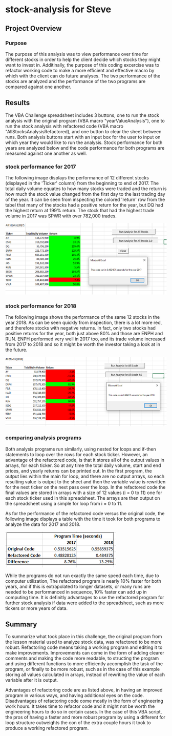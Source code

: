 # stock-analysis for Steve
## Project Overview
### Purpose
The purpose of this analysis was to view performance over time for different stocks in order to help the client decide which stocks they might want to invest in. Additinally, the purpose of this coding excercise was to refactor working code to make a more efficient and effective macro by which with the client can do future analyses. The two performance of the stocks are analyzed and the performance of the two programs are compared against one another.

## Results
The VBA Challenge spreadsheet includes 3 buttons, one to run the stock analysis with the original program (VBA macro "yearValueAnalysis"), one to run the stock analysis with refactored code (VBA macro "AllStocksAnalysisRefactored), and one button to clear the sheet between runs. Both analysis buttons start with an input box for the user to input on which year they would like to run the analysis. Stock performance for both years are analyzed below and the code performance for both programs are measured against one another as well.

### stock performance for 2017
The following image displays the performance of 12 different stocks (displayed in the 'Ticker' column) from the beginning to end of 2017. The total daily volume equates to how many stocks were traded and the return is how much the stock value changed from the first day to the last trading day of the year. It can be seen from inspecting the colored 'return' row from the tabel that many of the stocks had a positive return for the year, but DQ had the highest return at 199% return. The stock that had the highest trade volume in 2017 was SPWR with over 782,000 trades.

<img src="Resources/VBA_Challenge_2017.PNG"
width = "570" height = "223">



### stock performance for 2018

The following image shows the performance of the same 12 stocks in the year 2018. As can be seen quickly from inspection, there is a lot more red, and therefore stocks with negative returns. In fact, only two stocks had positive returns for the year, both just above 80% and those are ENPH and RUN. ENPH performed very well in 2017 too, and its trade volume increased from 2017 to 2018 and so it might be worth the investor taking a look at in the future.

<img src="Resources/VBA_Challenge_2018.PNG"
width = "612" height = "216">

### comparing analysis programs

 Both analysis programs run similarly, using nested for loops and if-then statements to loop over the rows for each stock ticker. However, an advantage of the refactored code, is that it stores all of the output values in arrays, for each ticker. So at any time the total daily volume, start and end prices, and yearly returns can be printed out. In the first program, the output lies within the main for loop, and there are no output arrays, so each resulting value is output to the sheet and then the variable value is rewritten for the next ticker on the next pass over the loop. In the refactored code the final values are stored in arrays with a size of 12 values (i = 0 to 11) one for each stock ticker used in this spreadsheet. The arrays are then output on the spreadsheet using a simple for loop from i = 0 to 11.

 As for the performance of the refactored code versus the original code, the following image displays a table with the time it took for both programs to analyze the data for 2017 and 2018.

<img src="Resources/Code_Performance.PNG">

While the programs do not run exactly the same speed each time, due to computer utilization, The refactored program is nearly 10% faster for both years, and if this is extrapolated to longer datasets, or many runs are needed to be performanced in sequence, 10% faster can add up in computing time. It is definitly advantages to use the refactored program for further stock analysis if data were added to the spreadsheet, such as more tickers or more years of data.


## Summary

To summarize what took place in this challenge, the original program from the lesson material used to analyze stock data, was refactored to be more robust. Refactoring code means taking a working program and editing it to make improvements. Improvements can come in the form of adding clearer comments and making the code more readable, to structing the program and using different functions to more efficiently accomplish the task of the program, or finally to be more robust, such as in the case of this example storing all values calculated in arrays, instead of rewriting the value of each variable after it is output. 

Advantages of refactoring code are as listed above, in having an improved program in various ways, and having additional eyes on the code. Disadvantages of refactoring code come mostly in the form of engineering work hours. It takes time to refactor code and it might not be worth the engineering hours to do so in certain cases. In the case of this VBA script, the pros of having a faster and more robust program by using a different for loop structure outweights the con of the extra couple hours it took to produce a working refactored program.